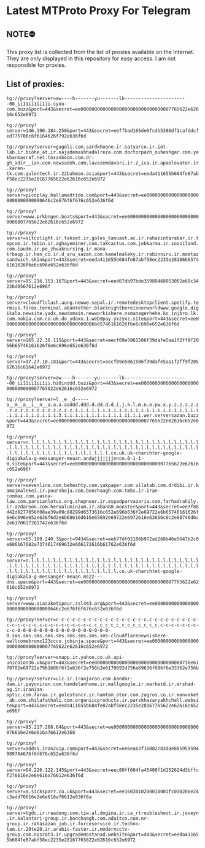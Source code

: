 # Latest MTProto Proxy For Telegram

## NOTE⛔

This proxy list is collected from the list of proxies available on the Internet. They are only displayed in this repository for easy access. I am not responsible for proxies.

## List of proxies:

`tg://proxy?server=aw----h-------yu-------lk-----------------------00_ii11ii1ii1ii.cyou-com.buzz&port=443&secret=ee000000000000000000000000000000007765622e62616c652e6972`

`tg://proxy?server=146.190.184.250&port=443&secret=eeffbad165de6fcdb5386df1cafddcfed775706c6f6164626f792e636f6d`

`tg://proxy?server=gageli.com.sardkhoone.ir.satyarco.ir.iot-lab.ir.biohe_at.ir.sajademashhadalreza.com.doctorpazh_ouheshgar.com.yekbarmasraf.net.tosanboom.com.dr-gh_adir__ian.com.nowsadeh.com.lavazemdavari.ir.z_ica.ir.apaelevator.ir.karen-tk.com.gulentech.ir.22bahman.asia&port=443&secret=eeda411655b684fe87abf58ec2235e28167765622e62616c652e6972`

`tg://proxy?server=picoplay.hallamadrido.com&port=443&secret=ee00000000000000000000000000000000646c2e676f6f676c652e636f6d`

`tg://proxy?server=www.prkbngen.boats&port=443&secret=ee000000000000000000000000000000007765622e62616c652e6972`

`tg://proxy?server=sitcolight.ir.takset.ir.goles_tanuast.ac.ir.rahazintarabar.ir.tepcom.ir.tebin.ir.aghayeminer.com.takcactus.com.jobkarma.ir.sooziland.com.iaudm.ir.pe_zhvaknursing.ir.mana-krbapp.ir.han_co.ir.d_aru_sazan.com.kamalmaleky.ir.rabinniru.ir.momtazsandwich.skin&port=443&secret=eeda411655b684fe87abf58ec2235e28166b65746161626f6e6c696e652e636f6d`

`tg://proxy?server=95.216.153.167&port=443&secret=eed67db97bde35980468053002e69c34226d6567612e696f`

`tg://proxy?server=cloudflclash.aung.newwe.sepal.ir.remotedesktopclient.spotify.termius.firex.terminal.abantether.blacknighthereisnerworldwww.google.digikala.newsite.yadx.newdomain.newworkishere.nsmanagerhehe.ko_injbro.lk.com.nokia.com.co.uk.do_ydaxx.1.web9pay.yxzyxz.site&port=443&secret=ee000000000000000000000000000000006b65746161626f6e6c696e652e636f6d`

`tg://proxy?server=165.22.36.115&port=443&secret=eecf09e5861586f39dafe5aa1f2ff9f2056b65746161626f6e6c696e652e636f6d`

`tg://proxy?server=37.27.10.181&port=443&secret=eecf09e5861586f39dafe5aa1f2ff9f20562616c61642e6972`

`tg://proxy?server=aw----h-------yu-------lk-----------------------00_ii11ii1ii1ii.hi0inddd.buzz&port=443&secret=ee000000000000000000000000000000007765622e62616c652e6972`

`tg://proxy?server=l__e__d-----o__m__a__i__n__a.a.a.aaddd.ddd.d.dd.d.d.i.j.k.l.m.n.o.pw.x.y.z.z.z.z.z.z.z.z.z.z.z.z.z.z.z.z.z.i.i.i.i.i.i.i.i.i.i.i.i.i.i.i.i.i.i.i.i.i.i.i.i.i.i.i.i.i.i.i.i.3.i.i.i.i.i.i.i.i.i.i.i.ii.i.i.wer.serversazan.buzz&port=443&secret=ee000000000000000000000000000000007765622e62616c652e6972`

`tg://proxy?server=n.l.l.l.l.l.l.l.l.l.l.l.l.l.l.l.l.l.l.l.l.l.l.l.l.l.l.l.l.l.l.l.l.l.l.l.l.l.l.l.l.l.l.l.l.l.l.l.l.l.l.l.l.l.l.l.l.l.l.l.l.l.l.l.l.l.l.l.l.l.l.l.l.l.l.l.l.l.l.l.ll.l.l.l.l.co.uk.uk-charchter-google-digiakala-g-messanger-meaan.andajjjjjjjnnce.0-1-1-0.site&port=443&secret=ee000000000000000000000000000000007765622e62616c652e696f`

`tg://proxy?server=sevenline.com.beheshty.com.yakpaper.com.vilatab.com.drdibi.ir.kamajmalekei.ir.pourshoja.com.bonchaagh.com.tmbs.ir.iran-commax.com.yasna-law.com.parsianlotus.org.shopnoor.ir.espadparvazaria.com.farhadrahily.ir.azdaroon.com.heroaluminium.ir.aban88.monster&port=443&secret=ee7f88d42d8277056f08ae39a09c88299d6573616c652e696b636f2e69722e6b65746161626f6e6c696e652e636f6d2e6b68616d616e65692e69722e6972616e63656c6c2e68746d6c2e6170617261742e636f6d`

`tg://proxy?server=65.109.240.3&port=9434&secret=eeb77df02186b972ad268b46e5647b2c0e686167682e7374617469632e666172616b61762e636f6d`

`tg://proxy?server=n.l.l.l.l.l.l.l.l.l.l.l.l.l.l.l.l.l.l.l.l.l.l.l.l.l.l.l.l.l.l.l.l.l.l.l.l.l.l.l.l.l.l.l.l.l.l.l.l.l.l.l.l.l.l.l.l.l.l.l.l.l.l.l.l.l.l.l.l.l.l.l.l.l.l.l.l.l.l.l.l.l.l.l.l.l.l.co.uk-charchtet-google-digiakala-g-messanger-meaan.ms22---dns.space&port=443&secret=ee000000000000000000000000000000007765622e62616c652e6972`

`tg://proxy?server=www.siasaketipour.ssl443.org&port=443&secret=ee00000000000000000000000000000000646c2e676f6f676c652e636f6d`

`tg://proxy?server=c-c-c-c-c-c-c-c-c-c-c-c-c-c-c-c-c.c-c-c-c-c-c-c-c-c-c-c-c-c-c-c.c-c-c-c-c-c-c-c-c-c.c_c_c_c_c_c_c_c_c_c_c_c.c-c-c-c-c-c-c-c-c-0-0-0-0-0-0-0-0-0-0-0-0-0-0-0-0-0-0.sms.sms.sms.sms.sms.sms.sms.sms.sms-cloudflarenewsishere-wellcomebromx123ccco.jobinja.space&port=443&secret=ee000000000000000000000000000000007765622e62616c652e6972`

`tg://proxy?server=snapp.ir.yahoo.co.uk.api-unicoion36.uk&port=443&secret=ee00000000000000000000000000000000736e6170702e69722e7961686f6f2e636f2e756b2e6170692d756e69636f696f6e33362e756b`

`tg://proxy?server=ulc.ir.iranjaroo.com.bandar-dam.ir.payoniran.com.hamdelanhome.ir.mallgoogle.ir.marketd.ir.ershad-ag.ir.iranian-optic.com.faraa.ir.golestancr.ir.hamtam_otor.com.zagros.co.ir.manvaket_ab.com.shilafathali.com.organiicproducts.ir.parskhazaryakhchall.website&port=443&secret=eeda411655b684fe87abf58ec2235e28167765622e62616c652e696f`

`tg://proxy?server=95.217.208.64&port=443&secret=ee0000000000000000000000000000000076616e2e6e616a76612e6368`

`tg://proxy?server=adds5.iran2vip.com&port=443&secret=ee6ea63f16082c83dae885959594989704676f6f676c652e636f6d`

`tg://proxy?server=64.226.122.145&port=443&secret=eec80ff604fa45408f1d152624d3bffcf276616e2e6e616a76612e636f6d`

`tg://proxy?server=a.sicksparr.co.uk&port=443&secret=ee1603010200010001fc030286e24c3add76616e2e6e616a76612e636f6a`

`tg://proxy?server=tgdc.ir.raadeng.com.tiw.al.dogina.ir.ca_rtroubleshoot.ir.joveyn.ir.kalantari-group.ir.bonchaagh.com.adaitco.com.nr-group.ir.rahasazan_job.ir.forceservice.ir.techno-tam.ir.20te20.ir.arabic-faster.ir.moderncctv-group.com.nosrat3.ir.upgrademostanad.website&port=443&secret=eeda411655b684fe87abf58ec2235e28167765622e62616c652e6972`

